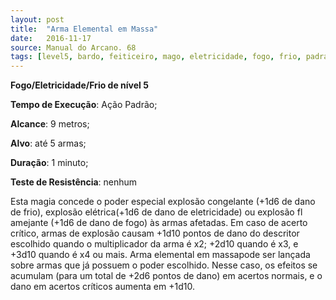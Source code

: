 ```yaml
---
layout: post
title:  "Arma Elemental em Massa"
date:   2016-11-17
source: Manual do Arcano. 68
tags: [level5, bardo, feiticeiro, mago, eletricidade, fogo, frio, padrao, metros, objeto, minuto, nenhum]
---
```


**Fogo/Eletricidade/Frio de nível 5**

**Tempo de Execução**: Ação Padrão;

**Alcance**: 9 metros;

**Alvo**: até 5 armas;

**Duração**: 1 minuto;

**Teste de Resistência**: nenhum

Esta magia concede o poder especial explosão congelante (+1d6 de dano 
de frio), explosão elétrica(+1d6 de dano 
de eletricidade) ou explosão fl amejante
(+1d6 de dano de fogo) às armas afetadas. Em caso de acerto crítico, armas de 
explosão causam +1d10 pontos de dano 
do descritor escolhido quando o multiplicador da arma é x2; +2d10 quando é 
x3, e +3d10 quando é x4 ou mais. Arma 
elemental em massapode ser lançada sobre armas que já possuem o poder escolhido. Nesse caso, os efeitos se acumulam 
(para um total de +2d6 pontos de dano) 
em acertos normais, e o dano em acertos 
críticos aumenta em +1d10.
